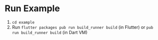 # Run Example

1. `cd example`
2. Run `flutter packages pub run build_runner build` (in Flutter) or  `pub run build_runner build`  (in Dart VM)